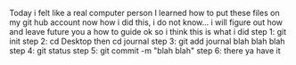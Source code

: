 Today i felt like a real computer person
I learned how to put these files on my git hub account 
now how i did this, i do not know... i will figure out how and leave future you a how to guide 
ok so i think this is what i did
step 1: git init
step 2: cd Desktop then cd journal
step 3: git add journal blah blah blah 
step 4: git status 
step 5: git commit -m "blah blah" 
step 6: there ya have it 
